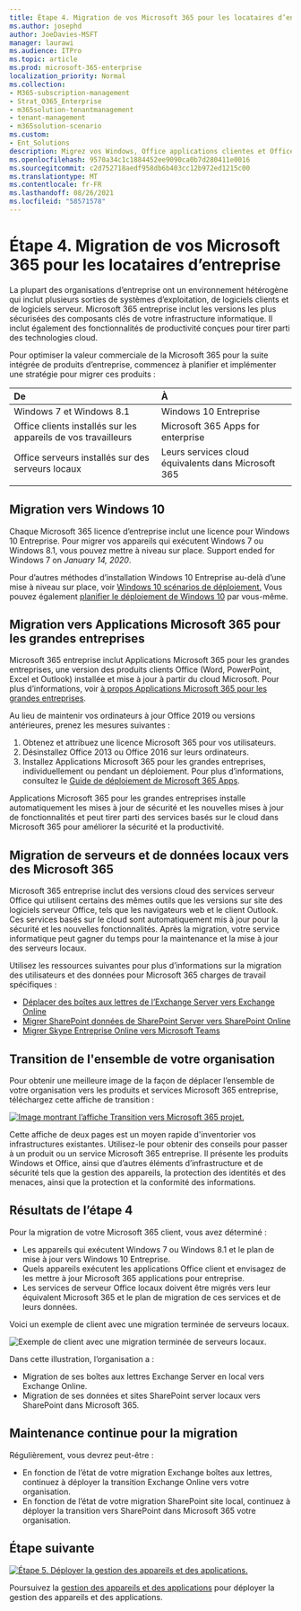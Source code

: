 ```yaml
---
title: Étape 4. Migration de vos Microsoft 365 pour les locataires d’entreprise
ms.author: josephd
author: JoeDavies-MSFT
manager: laurawi
ms.audience: ITPro
ms.topic: article
ms.prod: microsoft-365-enterprise
localization_priority: Normal
ms.collection:
- M365-subscription-management
- Strat_O365_Enterprise
- m365solution-tenantmanagement
- tenant-management
- m365solution-scenario
ms.custom:
- Ent_Solutions
description: Migrez vos Windows, Office applications clientes et Office serveurs d’Microsoft 365 client.
ms.openlocfilehash: 9570a34c1c1884452ee9090ca0b7d280411e0016
ms.sourcegitcommit: c2d752718aedf958db6b403cc12b972ed1215c00
ms.translationtype: MT
ms.contentlocale: fr-FR
ms.lasthandoff: 08/26/2021
ms.locfileid: "58571578"
---
```

# <a name="step-4-migration-for-your-microsoft-365-for-enterprise-tenants"></a>Étape 4. Migration de vos Microsoft 365 pour les locataires d’entreprise

La plupart des organisations d’entreprise ont un environnement hétérogène qui inclut plusieurs sorties de systèmes d’exploitation, de logiciels clients et de logiciels serveur. Microsoft 365 entreprise inclut les versions les plus sécurisées des composants clés de votre infrastructure informatique. Il inclut également des fonctionnalités de productivité conçues pour tirer parti des technologies cloud.

Pour optimiser la valeur commerciale de la Microsoft 365 pour la suite intégrée de produits d’entreprise, commencez à planifier et implémenter une stratégie pour migrer ces produits :

| De | À |
|:-------|:-----|
| Windows 7 et Windows 8.1 | Windows 10 Entreprise |
| Office clients installés sur les appareils de vos travailleurs | Microsoft 365 Apps for enterprise |
| Office serveurs installés sur des serveurs locaux | Leurs services cloud équivalents dans Microsoft 365 |
|  |  |

## <a name="migrating-to-windows-10"></a>Migration vers Windows 10

Chaque Microsoft 365 licence d’entreprise inclut une licence pour Windows 10 Entreprise. Pour migrer vos appareils qui exécutent Windows 7 ou Windows 8.1, vous pouvez mettre à niveau sur place. Support ended for Windows 7 on *January 14, 2020*. 

Pour d’autres méthodes d’installation Windows 10 Entreprise au-delà d’une mise à niveau sur place, voir [Windows 10 scénarios de déploiement.](/windows/deployment/windows-10-deployment-scenarios) Vous pouvez également [planifier le déploiement de Windows 10](/windows/deployment/planning/) par vous-même.

## <a name="migrating-to-microsoft-365-apps-for-enterprise"></a>Migration vers Applications Microsoft 365 pour les grandes entreprises

Microsoft 365 entreprise inclut Applications Microsoft 365 pour les grandes entreprises, une version des produits clients Office (Word, PowerPoint, Excel et Outlook) installée et mise à jour à partir du cloud Microsoft. Pour plus d’informations, voir [à propos Applications Microsoft 365 pour les grandes entreprises](/deployoffice/about-microsoft-365-apps).

Au lieu de maintenir vos ordinateurs à jour Office 2019 ou versions antérieures, prenez les mesures suivantes :

1. Obtenez et attribuez une licence Microsoft 365 pour vos utilisateurs.
2. Désinstallez Office 2013 ou Office 2016 sur leurs ordinateurs.
3. Installez Applications Microsoft 365 pour les grandes entreprises, individuellement ou pendant un déploiement. Pour plus d’informations, consultez le [Guide de déploiement de Microsoft 365 Apps](/deployoffice/deployment-guide-microsoft-365-apps).

Applications Microsoft 365 pour les grandes entreprises installe automatiquement les mises à jour de sécurité et les nouvelles mises à jour de fonctionnalités et peut tirer parti des services basés sur le cloud dans Microsoft 365 pour améliorer la sécurité et la productivité.

## <a name="migrating-on-premises-servers-and-data-to-microsoft-365"></a>Migration de serveurs et de données locaux vers des Microsoft 365

Microsoft 365 entreprise inclut des versions cloud des services serveur Office qui utilisent certains des mêmes outils que les versions sur site des logiciels serveur Office, tels que les navigateurs web et le client Outlook. Ces services basés sur le cloud sont automatiquement mis à jour pour la sécurité et les nouvelles fonctionnalités. Après la migration, votre service informatique peut gagner du temps pour la maintenance et la mise à jour des serveurs locaux.

Utilisez les ressources suivantes pour plus d’informations sur la migration des utilisateurs et des données pour Microsoft 365 charges de travail spécifiques :

- [Déplacer des boîtes aux lettres de l’Exchange Server vers Exchange Online](/exchange/hybrid-deployment/move-mailboxes)
- [Migrer SharePoint données de SharePoint Server vers SharePoint Online](/sharepointmigration/migrate-to-sharepoint-online)
- [Migrer Skype Entreprise Online vers Microsoft Teams](/microsoftteams/migration-interop-guidance-for-teams-with-skype)

## <a name="transition-your-entire-organization"></a>Transition de l'ensemble de votre organisation

Pour obtenir une meilleure image de la façon de déplacer l’ensemble de votre organisation vers les produits et services Microsoft 365 entreprise, téléchargez cette affiche de transition :

[![Image montrant l’affiche Transition vers Microsoft 365 projet.](../media/microsoft-365-overview/transition-org-to-m365.png)](https://download.microsoft.com/download/2/c/7/2c7bcc04-aae3-4604-9707-1ffff66b9851/transition-org-to-m365.pdf)

Cette affiche de deux pages est un moyen rapide d'inventorier vos infrastructures existantes. Utilisez-le pour obtenir des conseils pour passer à un produit ou un service Microsoft 365 entreprise. Il présente les produits Windows et Office, ainsi que d’autres éléments d’infrastructure et de sécurité tels que la gestion des appareils, la protection des identités et des menaces, ainsi que la protection et la conformité des informations.

## <a name="results-of-step-4"></a>Résultats de l’étape 4

Pour la migration de votre Microsoft 365 client, vous avez déterminé :

- Les appareils qui exécutent Windows 7 ou Windows 8.1 et le plan de mise à jour vers Windows 10 Entreprise.
- Quels appareils exécutent les applications Office client et envisagez de les mettre à jour Microsoft 365 applications pour entreprise.
- Les services de serveur Office locaux doivent être migrés vers leur équivalent Microsoft 365 et le plan de migration de ces services et de leurs données.

Voici un exemple de client avec une migration terminée de serveurs locaux.

![Exemple de client avec une migration terminée de serveurs locaux.](../media/tenant-management-overview/tenant-management-tenant-build-step4.png)

Dans cette illustration, l’organisation a :

- Migration de ses boîtes aux lettres Exchange Server en local vers Exchange Online.
- Migration de ses données et sites SharePoint server locaux vers SharePoint dans Microsoft 365.

## <a name="ongoing-maintenance-for-migration"></a>Maintenance continue pour la migration

Régulièrement, vous devrez peut-être :

- En fonction de l’état de votre migration Exchange boîtes aux lettres, continuez à déployer la transition Exchange Online vers votre organisation.
- En fonction de l’état de votre migration SharePoint site local, continuez à déployer la transition vers SharePoint dans Microsoft 365 votre organisation.

## <a name="next-step"></a>Étape suivante

[![Étape 5. Déployer la gestion des appareils et des applications.](../media/tenant-management-overview/tenant-management-step-grid-device-mgmt.png)](tenant-management-device-management.md)

Poursuivez la [gestion des appareils et des applications](tenant-management-device-management.md) pour déployer la gestion des appareils et des applications.